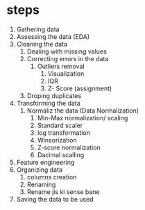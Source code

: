 # steps

1. Gathering data
2. Assessing the data (EDA)
3. Cleaning the data
   1. Dealing with missing  values
   2. Correcting errors in the data
      1. Outliers removal
         1. Visualization
         2. IQR
         3. Z- Score (assignment)
   3. Droping duplicates
4. Transforming the data
      1. Normaliz the data (Data Normalization)
         1. Min-Max normalization/ scaling
         2. Standard scaler
         3. log transformation
         4. Winsorization
         5. Z-score normalization
         6. Dacimal scalling
5. Feature engineering
6. Organizing data
   1. columns creation
   2. Renaming
   3. Rename jis ki sense bane
7. Saving the data to be used